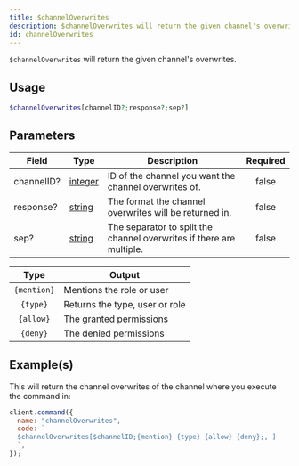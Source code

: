 ```yaml
---
title: $channelOverwrites
description: $channelOverwrites will return the given channel's overwrites.
id: channelOverwrites
---
```


`$channelOverwrites` will return the given channel's overwrites.

## Usage

```php
$channelOverwrites[channelID?;response?;sep?]
```

## Parameters

| Field      | Type                                                                                                | Description                                                          | Required |
| ---------- | --------------------------------------------------------------------------------------------------- | -------------------------------------------------------------------- | :------: |
| channelID? | [integer](https://developer.mozilla.org/en-US/docs/Web/JavaScript/Reference/Global_Objects/Integer) | ID of the channel you want the channel overwrites of.                |  false   |
| response?  | [string](https://developer.mozilla.org/en-US/docs/Web/JavaScript/Reference/Global_Objects/String)   | The format the channel overwrites will be returned in.               |  false   |
| sep?       | [string](https://developer.mozilla.org/en-US/docs/Web/JavaScript/Reference/Global_Objects/String)   | The separator to split the channel overwrites if there are multiple. |  false   |

|    Type     | Output                         |
| :---------: | ------------------------------ |
| `{mention}` | Mentions the role or user      |
|  `{type}`   | Returns the type, user or role |
|  `{allow}`  | The granted permissions        |
|  `{deny}`   | The denied permissions         |

## Example(s)

This will return the channel overwrites of the channel where you execute the command in:

```javascript
client.command({
  name: "channelOverwrites",
  code: `
  $channelOverwrites[$channelID;{mention} {type} {allow} {deny};, ]
  `,
});
```
